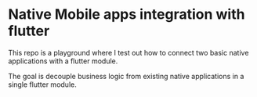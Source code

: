 # Native Mobile apps integration with flutter

This repo is a playground where I test out how to connect two basic native applications with a flutter module.

The goal is decouple business logic from existing native applications in a single flutter module. 
